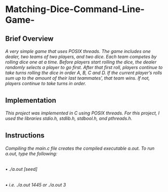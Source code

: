 # **Matching-Dice-Command-Line-Game-**

## **Brief Overview**
###### A very simple game that uses POSIX threads. The game includes one dealer, two teams of two players, and two dice. Each team competes by rolling dice one at a time. Before players start rolling the dice, the dealer randomly selects a player to go first. After that first roll, players continue to take turns rolling the dice in order A, B, C and D. If the current player’s rolls sum up to the amount of their last teammates’, that team wins. If not, players continue to take turns in order.

## **Implementation**
###### This project was implemented in C using POSIX threads. For this project, I used the libraries stdio.h, stdlib.h, stdbool.h, and pthreads.h.

## **Instructions**
###### Compiling the main.c file creates the compiled executable a.out. To run a.out, type the following: 
######	• ./a.out [seed]
######	• i.e. ./a.out 1445 or ./a.out 3
